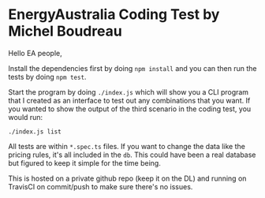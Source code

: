 # EnergyAustralia Coding Test by Michel Boudreau

Hello EA people,

Install the dependencies first by doing `npm install` and you can then run the tests by doing `npm test`.

Start the program by doing `./index.js` which will show you a CLI program that I created as an interface to test out any combinations that you want.  If you wanted to show the output of the third scenario in the coding test, you would run: 

`./index.js list`

All tests are within `*.spec.ts` files.  If you want to change the data like the pricing rules, it's all included in the `db`.  This could have been a real database but figured to keep it simple for the time being.

This is hosted on a private github repo (keep it on the DL) and running on TravisCI on commit/push to make sure there's no issues.
